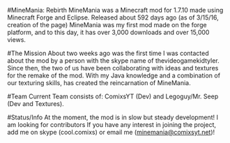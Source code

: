 #MineMania: Rebirth
MineMania was a Minecraft mod for 1.7.10 made using Minecraft Forge and Eclipse. Released about 592 days ago (as of 3/15/16, creation of the page) MineMania was my first mod made on the forge platform, and to this day, it has over 3,000 downloads and over 15,000 views.

#The Mission
About two weeks ago was the first time I was contacted about the mod by a person with the skype name of thevideogamekidtyler. Since then, the two of us have been collaborating with ideas and textures for the remake of the mod. With my Java knowledge and a combination of our texturing skills, has created the reincarnation of MineMania.

#Team
Current Team consists of:
ComixsYT (Dev) and Legoguy/Mr. Seep (Dev and Textures).

#Status/Info
At the moment, the mod is in slow but steady development! I am looking for contributors
If you have any interest in joining the project, add me on skype (cool.comixs) or email me (minemania@comixsyt.net)!
